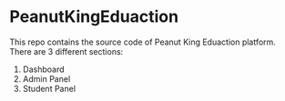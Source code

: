 # PeanutKingEduaction
This repo contains the source code of Peanut King Eduaction platform.
There are 3 different sections:
1. Dashboard
2. Admin Panel
3. Student Panel
